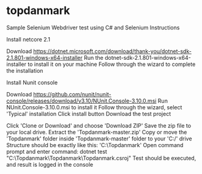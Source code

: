 # topdanmark
Sample Selenium Webdriver test using C# and Selenium
Instructions

Install netcore 2.1

Download https://dotnet.microsoft.com/download/thank-you/dotnet-sdk-2.1.801-windows-x64-installer
Run the dotnet-sdk-2.1.801-windows-x64-installer to install it on your machine
Follow through the wizard to complete the installation

Install Nunit console

Download https://github.com/nunit/nunit-console/releases/download/v3.10/NUnit.Console-3.10.0.msi
Run NUnit.Console-3.10.0.msi to install it
Follow through the wizard, select 'Typical' installation
Click install button
Download the test project

Click 'Clone or Download' and choose 'Download ZIP'
Save the zip file to your local drive.
Extract the 'Topdanmark-master.zip'
Copy or move the 'Topdanmark' folder inside 'Topdanmark-master' folder to your 'C:/' drive
Structure should be exactly like this: 'C:\Topdanmark'
Open command prompt and enter command: dotnet test "C:\Topdanmark\Topdanmark\Topdanmark.csroj"
Test should be executed, and result is logged in the console
